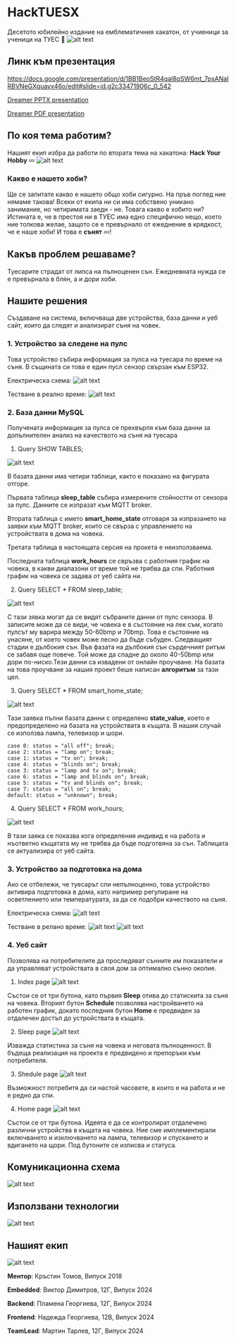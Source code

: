 # HackTUESX
Десетото юбилейно издание на емблематичния хакатон, от учиеници за ученици на ТУЕС 💓
![alt text](README_img/image.png)

## Линк към презентация
https://docs.google.com/presentation/d/1BB1BeoStR4qal8qSW6mt_7psANaIRBVNeGXguayx46o/edit#slide=id.g2c33471906c_0_542

[Dreamer PPTX presentation](Dreamer_presentation.pptx)

[Dreamer PDF presentation](Dreamer_presentation.pdf)

## По коя тема работим?
Нашият екип избра да работи по втората тема на хакатона:
**Hack Your Hobby** 💤
![alt text](README_img/image-1.png)

### Какво е нашето хоби?
Ще се запитате какво е нашето общо хоби сигурно. На пръв поглед ние нямаме такова! Всеки от екипа ни си има собствено уникано занимание, но четиримата заедн - не. 
Товага какво е хобито ни?
Истината е, че в престоя ни в ТУЕС има едно специфично нещо, което ние толкова желае, защото се е превърнало от ежеднение в крядкост, че е наше хоби!
И това е **сънят** 💤! 

## Какъв проблем решаваме?
Туесарите страдат от липса на пълноценен сън. Ежедневната нужда се е превърнала в блян, а и дори хоби.

## Нашите решения
Създаване на система, включваща две устройства, база данни и уеб сайт, които да следят и анализират съня на човек.

### 1. Устройство за следене на пулс
Това устройство събира информация за пулса на туесара по време на съня. В същината си това е един пусл сензор свързан към ESP32. 

Електрическа схема:
![alt text](README_img/pulse_sch.png)

Тестване в реално време:
![alt text](README_img/pulse_test.png)


### 2. База данни MySQL
Получената информация за пулса се прехвърля към база данни за допълнителен анализ на качеството на съня на туесара

1. Query SHOW TABLES;

![alt text](README_img/show_tables.png)

В базата данни има четири таблици, както е показано на фигурата отгоре. 

Първата таблица **sleep_table** събира измерените стойностти от сензора за пулс. Данните се изпразат към MQTT broker.

Втората таблица с името **smart_home_state** отговаря за изпразането на заявки към MQTT broker, които се свърза с управлението на устройствата в дома на човека.

Третата таблица в настоящата серсия на прокета е неизползваема.

Последната таблица **work_hours** се свръзва с работния график на човека, в какви диапазони от време той не трябва да спи. Работния график на човека се задава от уеб сайта ни.

2. Query SELECT * FROM sleep_table;

![alt text](README_img/select_sleep_table.png)

С тази зявка могат да се видят събраните данни от пулс сензора. В записите може да се види, че човека е в състояние на лек съм, когато пулсът му варира между 50-60bmp и 70bmp. Това е състояние на унасяне, от което човек може лесно да бъде събуден. Следващият стадии е дълбокия сън. Във фазата на дълбокия сън сърдечният ритъм се забавя още повече. Той може да спадне до около 40-50bmp или дори по-ниско.Тези данни са извадени от онлайн проучване. На базата на това проучване за нашия проект беше написан **алгоритъм** за тази цел.

3. Query SELECT * FROM smart_home_state;

![alt text](README_img/sh_state.png)

Тази заявка пълни базата данни с определено **state_value**, което е предопределено на базата на устройствата в къщата. В нашия случай се използва лампа, телевизор и шори. 

    case 0: status = "all off"; break; 
    case 2: status = "lamp on"; break;
    case 1: status = "tv on"; break;
    case 4: status = "blinds on"; break;
    case 3: status = "lamp and tv on"; break;
    case 6: status = "lamp and blinds on"; break;
    case 5: status = "tv and blinds on"; break;
    case 7: status = "all on"; break;
    default: status = "unknown"; break;

4. Query SELECT * FROM work_hours;

![alt text](README_img/work_hours_tb.png)

В тази заяка се показва кога определения индивид е на работа и нъответно къщатата му не трябва да бъде подготвяна за сън. Таблицата се актуализира от уеб сайта.


### 3. Устройство за подготовка на дома
Ако се отбележи, че туесарът спи непълноценно, това устройство активира подготовка в дома, като например регулиране на осветлението или температурата, за да се подобри качеството на съня.

Електрическа схема:
![alt text](README_img/smarthome_sch.png)

Тестване в релано време:
![alt text](README_img/testing_sh.png)
![alt text](README_img/testing_sh-1.png)


### 4. Уеб сайт
Позволява на потребителите да проследяват сънните им показатели и да управляват устройствата в своя дом за оптимално сънно околие.

1. Index page
![alt text](README_img/homepage.png)

Състои се от три бутона, като първия **Sleep** отива до статискита за съня на човека. Вторият бутон **Schedule** позволява настройването на работен график, докато последния бутон **Home** е предвиден за отдалечен достъп до устройствата в къщата.

2. Sleep page
![alt text](README_img/sleeppage.png)

Изважда статистика за съня на човека и неговата пълноценност. В бъдеща реализация на проекта е предвидено и препоръки към потребителя.

3. Shedule page
![alt text](README_img/schedulepage.png)

Възможност потребитя да си настой часовете, в които е на работа и не е редно да спи.

4. Home page
![alt text](README_img/homepage2.png)

Състои се от три бутона. Идеята е да се контролират отдалечено различни устройства в къщата на човека. Ние сме имплементирали включването и изключването на лампа, телевизор и спускането и вдигането на щори. Под бутоните се изписва и статуса.


## Комуникационна схема
![alt text](HTX.png)

## Използвани технологии
![alt text](README_img/technologies.png)

## Нашият екип
![alt text](README_img/team.png)

**Ментор**: Кръстин Томов, Випуск 2018

**Embedded**: Виктор Димитров, 12Г, Випуск 2024

**Backend**: Пламена Георгиева, 12Г, Випуск 2024

**Frontend**: Надежда Георгиева, 12В, Випуск 2024

**TeamLead**: Мартин Тарлев, 12Г, Випуск 2024


